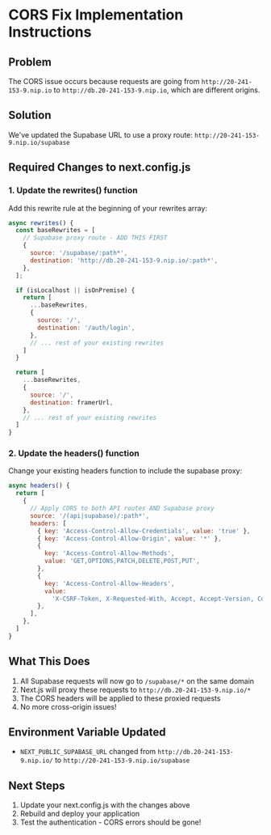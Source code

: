 # CORS Fix Implementation Instructions

## Problem
The CORS issue occurs because requests are going from `http://20-241-153-9.nip.io` to `http://db.20-241-153-9.nip.io`, which are different origins.

## Solution
We've updated the Supabase URL to use a proxy route: `http://20-241-153-9.nip.io/supabase`

## Required Changes to next.config.js

### 1. Update the rewrites() function
Add this rewrite rule at the beginning of your rewrites array:

```javascript
async rewrites() {
  const baseRewrites = [
    // Supabase proxy route - ADD THIS FIRST
    {
      source: '/supabase/:path*',
      destination: 'http://db.20-241-153-9.nip.io/:path*',
    },
  ];

  if (isLocalhost || isOnPremise) {
    return [
      ...baseRewrites,
      {
        source: '/',
        destination: '/auth/login',
      },
      // ... rest of your existing rewrites
    ]
  }

  return [
    ...baseRewrites,
    {
      source: '/',
      destination: framerUrl,
    },
    // ... rest of your existing rewrites
  ]
}
```

### 2. Update the headers() function
Change your existing headers function to include the supabase proxy:

```javascript
async headers() {
  return [
    {
      // Apply CORS to both API routes AND Supabase proxy
      source: '/(api|supabase)/:path*',
      headers: [
        { key: 'Access-Control-Allow-Credentials', value: 'true' },
        { key: 'Access-Control-Allow-Origin', value: '*' },
        {
          key: 'Access-Control-Allow-Methods',
          value: 'GET,OPTIONS,PATCH,DELETE,POST,PUT',
        },
        {
          key: 'Access-Control-Allow-Headers',
          value:
            'X-CSRF-Token, X-Requested-With, Accept, Accept-Version, Content-Length, Content-MD5, Content-Type, Date, X-Api-Version, Authorization, apikey, x-client-info',
        },
      ],
    },
  ]
}
```

## What This Does
1. All Supabase requests will now go to `/supabase/*` on the same domain
2. Next.js will proxy these requests to `http://db.20-241-153-9.nip.io/*`
3. The CORS headers will be applied to these proxied requests
4. No more cross-origin issues!

## Environment Variable Updated
- `NEXT_PUBLIC_SUPABASE_URL` changed from `http://db.20-241-153-9.nip.io/` to `http://20-241-153-9.nip.io/supabase`

## Next Steps
1. Update your next.config.js with the changes above
2. Rebuild and deploy your application
3. Test the authentication - CORS errors should be gone!
